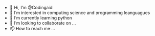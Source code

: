 - 👋 Hi, I’m @Codingaid
- 👀 I’m interested in computing science and programming leanguagues
- 🌱 I’m currently learning python
- 💞️ I’m looking to collaborate on ...
- 📫 How to reach me ...

<!---
Codingaid/Codingaid is a ✨ special ✨ repository because its `README.md` (this file) appears on your GitHub profile.
You can click the Preview link to take a look at your changes.
--->
